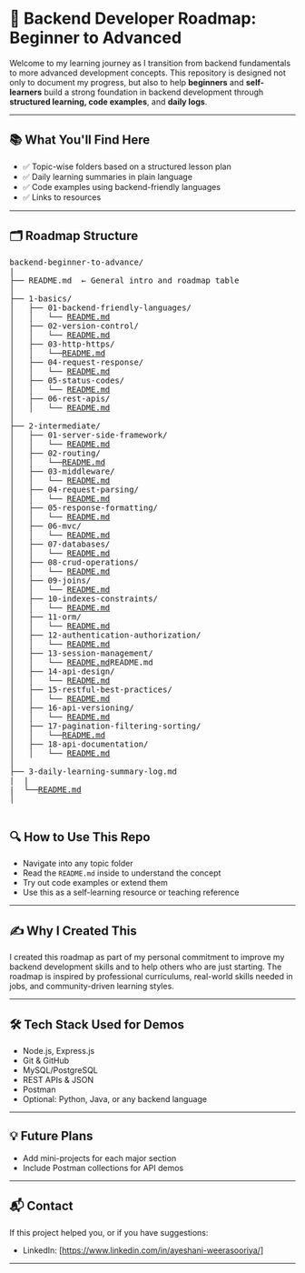 # 🚀 Backend Developer Roadmap: Beginner to Advanced

Welcome to my learning journey as I transition from backend fundamentals to more advanced development concepts. This repository is designed not only to document my progress, but also to help **beginners** and **self-learners** build a strong foundation in backend development through **structured learning, code examples**, and **daily logs**.

---

## 📚 What You'll Find Here

- ✅ Topic-wise folders based on a structured lesson plan
- ✅ Daily learning summaries in plain language
- ✅ Code examples using backend-friendly languages
- ✅ Links to resources

---

## 🗂️ Roadmap Structure

<pre style="white-space: pre-wrap;">
backend-beginner-to-advance/
|
├── README.md  ← General intro and roadmap table
│
├── 1-basics/
│   ├── 01-backend-friendly-languages/
│   │   └── <a href="./1 - Basics/01-Backend-Friendly-Languages/README.md">README.md</a>
│   ├── 02-version-control/
│   │   └── <a href="./1 - Basics/02-Version-Control/README.md">README.md</a>
│   ├── 03-http-https/
│   │   └──<a href="./1 - Basics/03-HTTP-HTTPS/README.md">README.md</a>
│   ├── 04-request-response/
│   │   └── <a href="./1 - Basics/04-Request-Response/README.md">README.md</a>
│   ├── 05-status-codes/
│   │   └── <a href="./1 - Basics/05-Status-codes/README.md">README.md</a>
│   ├── 06-rest-apis/
│   │   └── <a href="./1 - Basics/06-Rest-API/README.md">README.md</a>
│
├── 2-intermediate/
│   ├── 01-server-side-framework/
│   │   └── <a href="./2 - Intermediate/01-Server-Side-Framework/README.md">README.md</a>
│   ├── 02-routing/
│   │   └──<a href="./2 - Intermediate/02-Routing/README.md">README.md</a>
│   ├── 03-middleware/
│   │   └── <a href="./2 - Intermediate/03-Middleware/README.md">README.md</a>
│   ├── 04-request-parsing/
│   │   └── <a href="./2 - Intermediate/04-Request-Parsing/README.md">README.md</a>
│   ├── 05-response-formatting/
│   │   └── <a href="./2 - Intermediate/05-Response-formatting/README.md">README.md</a>
│   ├── 06-mvc/
│   │   └── <a href="./2 - Intermediate/06-MVC/README.md">README.md</a>
│   ├── 07-databases/
│   │   └── <a href="./2 - Intermediate/07-Database/README.md">README.md</a>
│   ├── 08-crud-operations/
│   │   └── <a href="./2 - Intermediate/08-Crud-Operations/README.md">README.md</a>
│   ├── 09-joins/
│   │   └── <a href="./2 - Intermediate/09-Joins/README.md">README.md</a>
│   ├── 10-indexes-constraints/
│   │   └── <a href="./2 - Intermediate/10-Indexs-Constraints/README.md">README.md</a>
│   ├── 11-orm/
│   │   └── <a href="./2 - Intermediate/11-ORM/README.md">README.md</a>
│   ├── 12-authentication-authorization/
│   │   └── <a href="./2 - Intermediate/12-Authentication-Authorization/README.md">README.md</a>
│   ├── 13-session-management/
│   │   └── <a href="./2 - Intermediate/13-Session-Management/README.md">README.md</a>README.md
│   ├── 14-api-design/
│   │   └── <a href="./2 - Intermediate/14-API-Design/README.md">README.md</a>
│   ├── 15-restful-best-practices/
│   │   └── <a href="./2 - Intermediate/15-Restful-Best-Practices/README.md">README.md</a>
│   ├── 16-api-versioning/
│   │   └── <a href="./2 - Intermediate/16-API-Versioning/README.md">README.md</a>
│   ├── 17-pagination-filtering-sorting/
│   │   └──<a href="./2 - Intermediate/17-Pagination-Filtering-Sourting/README.md">README.md</a>
│   ├── 18-api-documentation/
│   │   └── <a href="./2 - Intermediate/18-API-Documentation/README.md">README.md</a>
│
├── 3-daily-learning-summary-log.md
|  |
|  └──<a href="./3 - Daily Learning Summaries/README.md">README.md</a>
│   

</pre>

 
## 🔍 How to Use This Repo

- Navigate into any topic folder
- Read the `README.md` inside to understand the concept
- Try out code examples or extend them
- Use this as a self-learning resource or teaching reference

---

## ✍️ Why I Created This

I created this roadmap as part of my personal commitment to improve my backend development skills and to help others who are just starting. The roadmap is inspired by professional curriculums, real-world skills needed in jobs, and community-driven learning styles.

---

## 🛠️ Tech Stack Used for Demos

- Node.js, Express.js
- Git & GitHub
- MySQL/PostgreSQL
- REST APIs & JSON
- Postman
- Optional: Python, Java, or any backend language

---

## 💡 Future Plans

- Add mini-projects for each major section
- Include Postman collections for API demos

---


## 📬 Contact

If this project helped you, or if you have suggestions:

- LinkedIn: [https://www.linkedin.com/in/ayeshani-weerasooriya/]

---


